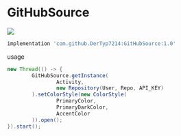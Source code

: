 # GitHubSource

[![](https://jitpack.io/v/DerTyp7214/GitHubSource.svg)](https://jitpack.io/#DerTyp7214/GitHubSource)

```gradle
implementation 'com.github.DerTyp7214:GitHubSource:1.0'
```

usage

```java
new Thread(() -> {
        GitHubSource.getInstance(
                Activity,
                new Repository(User, Repo, API_KEY)
        ).setColorStyle(new ColorStyle(
                PrimaryColor,
                PrimaryDarkColor,
                AccentColor
        )).open();
}).start();
```
